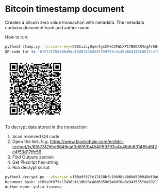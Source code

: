 # Bitcoin timestamp document

Creates a bitcoin zero value transaction with metadata. The metadata contains document hash and author name.

How to run:
```bash
python3 stamp.py --private-key=925hizLyDqen4gsCFeCXFWLXPC7BGQRR4ngA76Usjgb6ABiz59j --file=picture.png --name="yulia tsareva" --network=testnet
QR code for tx '6f873f255d6649daf3d8f83b454ff59793c4c46db631485d6f2c4f53d17ffc56' was saved to file 6f873.png
```

<img src="6f873.png" alt="drawing" width="200"/>

To decrypt data stored in the transaction:
1. Scan received QR code
2. Open the link. E.g. https://www.blockchain.com/en/btc-testnet/tx/6f873f255d6649daf3d8f83b454ff59793c4c46db631485d6f2c4f53d17ffc56
3. Find Outputs section
4. Get Pkscript hex-string
5. Run decrypt script:
```bash
python3 decrypt.py --pkscript cf89a9f87fe17438bfc10b98c40d6d590948df0a0e943555fda992171d60376d79756c69612074736172657661
Document hash: cf89a9f87fe17438bfc10b98c40d6d590948df0a0e943555fda992171d60376d
Author name: yulia tsareva
```



